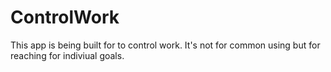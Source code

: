 # ControlWork
This app is being built for to control work. It's not for common using but for reaching for indiviual goals.
